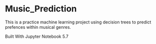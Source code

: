 # Music_Prediction

This is a practice machine learning project using decision trees to predict prefences within musical genres.

Built With
Jupyter Notebook 5.7

